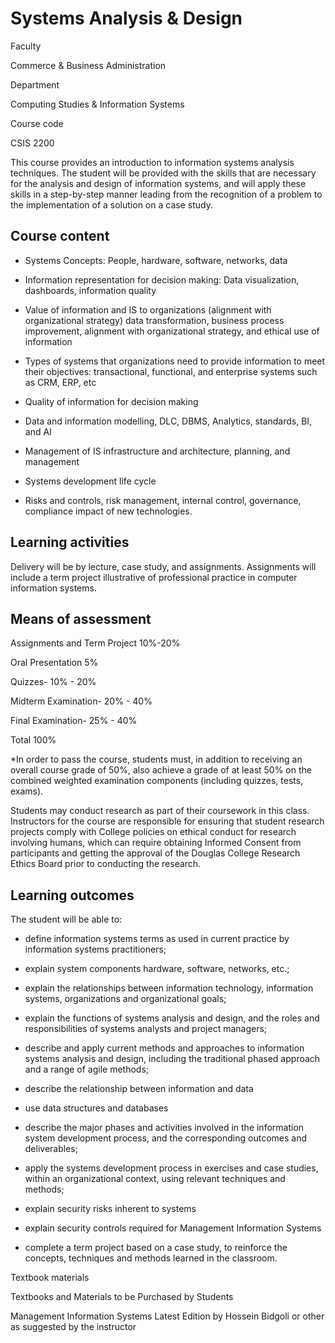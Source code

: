 # Systems Analysis & Design

Faculty

Commerce & Business Administration

Department

Computing Studies & Information Systems

Course code

CSIS 2200

This course provides an introduction to information systems analysis techniques. The student will be provided with the skills that are necessary for the analysis and design of information systems, and will apply these skills in a step-by-step manner leading from the recognition of a problem to the implementation of a solution on a case study.

## Course content

- Systems Concepts: People, hardware, software, networks, data

- Information representation for decision making: Data visualization, dashboards, information quality

- Value of information and IS to organizations (alignment with organizational strategy) data transformation, business process improvement, alignment with organizational strategy, and ethical use of information

- Types of systems that organizations need to provide information to meet their objectives: transactional, functional, and enterprise systems such as CRM, ERP, etc

- Quality of information for decision making

- Data and information modelling, DLC, DBMS, Analytics, standards, BI, and AI

- Management of IS infrastructure and architecture, planning, and management

- Systems development life cycle

- Risks and controls, risk management, internal control, governance, compliance impact of new technologies.

## Learning activities

Delivery will be by lecture, case study, and assignments. Assignments will include a term project illustrative of professional practice in computer information systems.

## Means of assessment

Assignments and Term Project 10%-20%

Oral Presentation 5%

Quizzes- 10% - 20%

Midterm Examination- 20% - 40%

Final Examination- 25% - 40%

Total 100%

*In order to pass the course, students must, in addition to receiving an overall course grade of 50%, also achieve a grade of at least 50% on the combined weighted examination components (including quizzes, tests, exams).

Students may conduct research as part of their coursework in this class. Instructors for the course are responsible for ensuring that student research projects comply with College policies on ethical conduct for research involving humans, which can require obtaining Informed Consent from participants and getting the approval of the Douglas College Research Ethics Board prior to conducting the research.

## Learning outcomes

The student will be able to:

- define information systems terms as used in current practice by information systems practitioners;

- explain system components hardware, software, networks, etc.;

- explain the relationships between information technology, information systems, organizations and organizational goals;

- explain the functions of systems analysis and design, and the roles and responsibilities of systems analysts and project managers;

- describe and apply current methods and approaches to information systems analysis and design, including the traditional phased approach and a range of agile methods;

- describe the relationship between information and data

- use data structures and databases

- describe the major phases and activities involved in the information system development process, and the corresponding outcomes and deliverables;

- apply the systems development process in exercises and case studies, within an organizational context, using relevant techniques and methods;

- explain security risks inherent to systems

- explain security controls required for Management Information Systems

- complete a term project based on a case study, to reinforce the concepts, techniques and methods learned in the classroom.

Textbook materials

Textbooks and Materials to be Purchased by Students

Management Information Systems Latest Edition by Hossein Bidgoli or other as suggested by the instructor